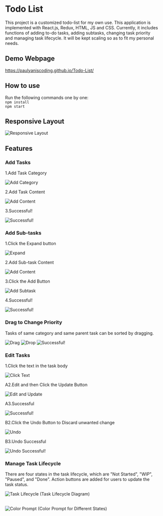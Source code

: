 # Todo List

This project is a customized todo-list for my own use. This application is implemented with React.js, Redux, HTML, JS and CSS. Currently, it includes functions of adding to-do tasks, adding subtasks, changing task priority and managing task lifecycle. It will be kept scaling so as to fit my personal needs.

## Demo Webpage
https://paulyaniscoding.github.io/Todo-List/

## How to use

Run the following commands one by one:<br />
`npm install`<br />
`npm start`

## Responsive Layout
![Responsive Layout](READMEIMG/responsive_layout.png "Responsive Layout")

## Features
### Add Tasks
1.Add Task Category<br />

![Add Category](READMEIMG/AddTasks_AddCategory.png "Add Category")

2.Add Task Content<br />

![Add Content](READMEIMG/AddTasks_AddTaskContent.png "Add Category")

3.Successful!<br />

![Successful!](READMEIMG/AddTasks_Successful.png "Successful!")


### Add Sub-tasks
1.Click the Expand button<br />

![Expand](READMEIMG/AddSubtasks_ClickExpand.png "Expand")

2.Add Sub-task Content<br />

![Add Content](READMEIMG/AddSubtasks_AddTaskContent.png "Add Content")

3.Click the Add Button<br />

![Add Subtask](READMEIMG/AddSubtasks_ClickAdd.png "Add Subtask")

4.Successful!<br />

![Successful!](READMEIMG/AddSubtasks_Successful.png "Successful!")


### Drag to Change Priority
Tasks of same category and same parent task can be sorted by dragging.

![Drag](READMEIMG/ChangePriority_Drags.png "Drag")
![Drop](READMEIMG/ChangePriority_Drop.png "Drop")
![Successful!](READMEIMG/ChangePriority_Successful.png "Successful!")


### Edit Tasks
1.Click the text in the task body<br />

![Click Text](READMEIMG/EditTasks_ClickText.png "Click Text")

A2.Edit and then Click the Update Button<br />

![Edit and Update](READMEIMG/EditTasks_EditAndUpdate.png "Edit and Update")

A3.Successful

![Successful!](READMEIMG/EditTasks_Successful.png "Successful!")

B2.Click the Undo Button to Discard unwanted change

![Undo](READMEIMG/EditTasks_Undo.png "Undo")

B3.Undo Successful

![Undo Successful!](READMEIMG/EditTasks_UndoSuccessful.png "Undo Successful!")


### Manage Task Lifecycle
There are four states in the task lifecycle, which are "Not Started", "WIP", "Paused", and "Done". Action buttons are added for users to update the task status.


![Task Lifecycle](READMEIMG/Lifecycle_Diagram.png "Task Lifecycle")
(Task Lifecycle Diagram)<br /><br />


![Color Prompt](READMEIMG/Lifecycle_ColorPrompt.png "Color Prompt")
(Color Prompt for Different States)

